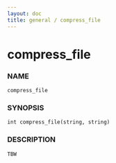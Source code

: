 ```yaml
---
layout: doc
title: general / compress_file
---
```

# compress_file

### NAME

    compress_file

### SYNOPSIS

    int compress_file(string, string)

### DESCRIPTION

    TBW

